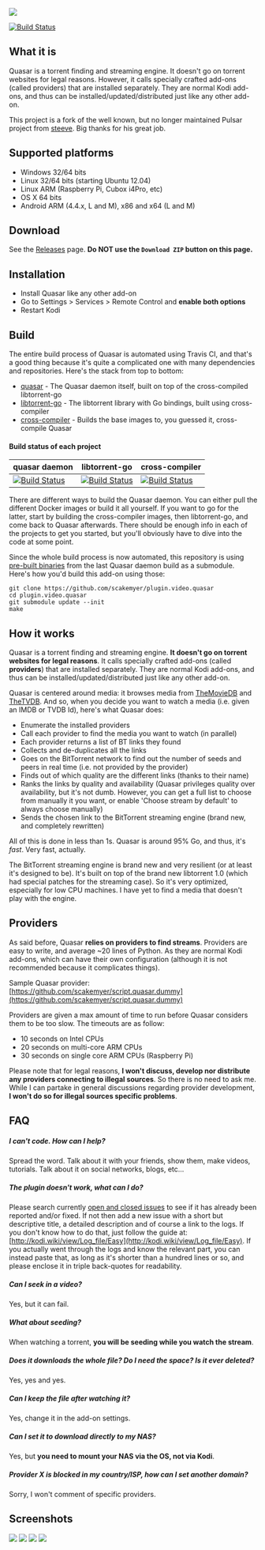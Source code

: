 ![](http://i.imgur.com/4eQhijh.png)

[![Build Status](https://travis-ci.org/scakemyer/plugin.video.quasar.svg?branch=master)](https://travis-ci.org/scakemyer/plugin.video.quasar)

What it is
----------
Quasar is a torrent finding and streaming engine. It doesn't go on torrent websites for legal reasons. However, it calls specially crafted add-ons (called providers) that are installed separately. They are normal Kodi add-ons, and thus can be installed/updated/distributed just like any other add-on.

This project is a fork of the well known, but no longer maintained Pulsar project from [steeve](https://github.com/steeve/plugin.video.pulsar).
Big thanks for his great job.

Supported platforms
-------------------
- Windows 32/64 bits
- Linux 32/64 bits (starting Ubuntu 12.04)
- Linux ARM (Raspberry Pi, Cubox i4Pro, etc)
- OS X 64 bits
- Android ARM (4.4.x, L and M), x86 and x64 (L and M)

Download
--------
See the [Releases](https://github.com/scakemyer/plugin.video.quasar/releases) page. **Do NOT use the `Download ZIP` button on this page.**


Installation
------------
- Install Quasar like any other add-on
- Go to Settings > Services > Remote Control and **enable both options**
- Restart Kodi

Build
-----
The entire build process of Quasar is automated using Travis CI, and that's a
good thing because it's quite a complicated one with many dependencies and
repositories. Here's the stack from top to bottom:

- [quasar](https://github.com/scakemyer/quasar) - The Quasar daemon itself, built on top of the cross-compiled libtorrent-go
- [libtorrent-go](https://github.com/scakemyer/libtorrent-go) - The libtorrent library with Go bindings, built using cross-compiler
- [cross-compiler](https://github.com/scakemyer/cross-compiler) - Builds the base images to, you guessed it, cross-compile Quasar

#### Build status of each project
| quasar daemon | libtorrent-go | cross-compiler |
| ------------- | ------------- | -------------- |
| [![Build Status](https://travis-ci.org/scakemyer/quasar.svg?branch=master)](https://travis-ci.org/scakemyer/quasar) | [![Build Status](https://travis-ci.org/scakemyer/libtorrent-go.svg?branch=master)](https://travis-ci.org/scakemyer/libtorrent-go) | [![Build Status](https://travis-ci.org/scakemyer/cross-compiler.svg?branch=master)](https://travis-ci.org/scakemyer/cross-compiler) |

There are different ways to build the Quasar daemon. You can either pull the different Docker images or build it all yourself. If you want to go for the latter, start by building the cross-compiler images, then libtorrent-go, and come back to Quasar afterwards. There should be enough info in each of the projects to get you started, but you'll obviously have to dive into the code at some point.

Since the whole build process is now automated, this repository is using [pre-built binaries](https://github.com/scakemyer/quasar-binaries) from the last Quasar daemon build as a submodule. Here's how you'd build this add-on using those:
```
git clone https://github.com/scakemyer/plugin.video.quasar
cd plugin.video.quasar
git submodule update --init
make
```

How it works
------------
Quasar is a torrent finding and streaming engine. **It doesn't go on torrent websites for legal reasons**. It calls specially crafted add-ons (called **providers**) that are installed separately. They are normal Kodi add-ons, and thus can be installed/updated/distributed just like any other add-on.

Quasar is centered around media: it browses media from [TheMovieDB](https://www.themoviedb.org/) and [TheTVDB](http://thetvdb.com/).
And so, when you decide you want to watch a media (i.e. given an IMDB or TVDB Id), here's what Quasar does:

- Enumerate the installed providers
- Call each provider to find the media you want to watch (in parallel)
- Each provider returns a list of BT links they found
- Collects and de-duplicates all the links
- Goes on the BitTorrent network to find out the number of seeds and peers in real time (i.e. not provided by the provider)
- Finds out of which quality are the different links (thanks to their name)
- Ranks the links by quality and availability (Quasar privileges quality over availability, but it's not dumb. However, you can get a full list to choose from manually it you want, or enable 'Choose stream by default' to always choose manually)
- Sends the chosen link to the BitTorrent streaming engine (brand new, and completely rewritten)

All of this is done in less than 1s. Quasar is around 95% Go, and thus, it's *fast*. Very fast, actually.

The BitTorrent streaming engine is brand new and very resilient (or at least it's designed to be). It's built on top of the brand new libtorrent 1.0 (which had special patches for the streaming case). So it's very optimized, especially for low CPU machines. I have yet to find a media that doesn't play with the engine.


Providers
---------
As said before, Quasar **relies on providers to find streams**. Providers are easy to write, and average ~20 lines of Python. As they are normal Kodi add-ons, which can have their own configuration (although it is not recommended because it complicates things).

Sample Quasar provider: [https://github.com/scakemyer/script.quasar.dummy](https://github.com/scakemyer/script.quasar.dummy)

Providers are given a max amount of time to run before Quasar considers them to be too slow. The timeouts are as follow:
- 10 seconds on Intel CPUs
- 20 seconds on multi-core ARM CPUs
- 30 seconds on single core ARM CPUs (Raspberry Pi)

Please note that for legal reasons, **I won't discuss, develop nor distribute any providers connecting to illegal sources**. So there is no need to ask me.
While I can partake in general discussions regarding provider development, **I won't do so for illegal sources specific problems**.


FAQ
---
##### I can't code. How can I help?
Spread the word. Talk about it with your friends, show them, make videos, tutorials. Talk about it on social networks, blogs, etc...

##### The plugin doesn't work, what can I do?
Please search currently [open and closed issues](https://github.com/scakemyer/plugin.video.quasar/issues) to see if it has already been reported and/or fixed. If not then add a new issue with a short but descriptive title, a detailed description and of course a link to the logs. If you don't know how to do that, just follow the guide at: [http://kodi.wiki/view/Log_file/Easy](http://kodi.wiki/view/Log_file/Easy). If you actually went through the logs and know the relevant part, you can instead paste that, as long as it's shorter than a hundred lines or so, and please enclose it in triple back-quotes for readability.

##### Can I seek in a video?
Yes, but it can fail.

##### What about seeding?
When watching a torrent, **you will be seeding while you watch the stream**.

##### Does it downloads the whole file? Do I need the space? Is it ever deleted?
Yes, yes and yes.

##### Can I keep the file after watching it?
Yes, change it in the add-on settings.

##### Can I set it to download directly to my NAS?
Yes, but **you need to mount your NAS via the OS, not via Kodi**.

##### Provider X is blocked in my country/ISP, how can I set another domain?
Sorry, I won't comment of specific providers.


Screenshots
-----------
![](http://i.imgur.com/uchej1p.png)
![](http://i.imgur.com/0ybvekN.jpg)
![](http://i.imgur.com/L103Xt1.jpg)
![](http://i.imgur.com/8qSwVk1.jpg)
